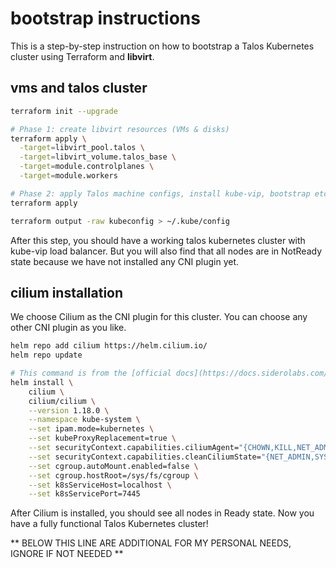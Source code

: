 # bootstrap instructions

This is a step-by-step instruction on how to bootstrap a Talos Kubernetes cluster using Terraform and **libvirt**.

## vms and talos cluster

```bash
terraform init --upgrade

# Phase 1: create libvirt resources (VMs & disks)
terraform apply \
  -target=libvirt_pool.talos \
  -target=libvirt_volume.talos_base \
  -target=module.controlplanes \
  -target=module.workers

# Phase 2: apply Talos machine configs, install kube-vip, bootstrap etcd, and fetch kubeconfig
terraform apply

terraform output -raw kubeconfig > ~/.kube/config
```

After this step, you should have a working talos kubernetes cluster with kube-vip load balancer.
But you will also find that all nodes are in NotReady state because we have not installed any CNI plugin yet.

## cilium installation
We choose Cilium as the CNI plugin for this cluster. You can choose any other CNI plugin as you like.

```bash
helm repo add cilium https://helm.cilium.io/
helm repo update

# This command is from the [official docs](https://docs.siderolabs.com/kubernetes-guides/cni/deploying-cilium?utm_source=chatgpt.com), you can read more details there.
helm install \
    cilium \
    cilium/cilium \
    --version 1.18.0 \
    --namespace kube-system \
    --set ipam.mode=kubernetes \
    --set kubeProxyReplacement=true \
    --set securityContext.capabilities.ciliumAgent="{CHOWN,KILL,NET_ADMIN,NET_RAW,IPC_LOCK,SYS_ADMIN,SYS_RESOURCE,DAC_OVERRIDE,FOWNER,SETGID,SETUID}" \
    --set securityContext.capabilities.cleanCiliumState="{NET_ADMIN,SYS_ADMIN,SYS_RESOURCE}" \
    --set cgroup.autoMount.enabled=false \
    --set cgroup.hostRoot=/sys/fs/cgroup \
    --set k8sServiceHost=localhost \
    --set k8sServicePort=7445
```

After Cilium is installed, you should see all nodes in Ready state. Now you have a fully functional Talos Kubernetes cluster!

** BELOW THIS LINE ARE ADDITIONAL FOR MY PERSONAL NEEDS, IGNORE IF NOT NEEDED **
